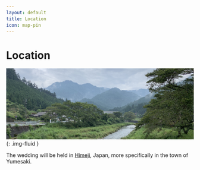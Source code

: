 ```yaml
---
layout: default
title: Location
icon: map-pin
---
```


# Location

![](/assets/img/yumesaki-1.jpeg){: .img-fluid }

The wedding will be held in
[Himeji](/location/himeji),
Japan, more specifically in the town of Yumesaki.
